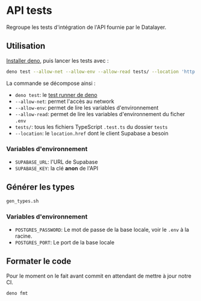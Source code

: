# API tests

Regroupe les tests d'intégration de l'API fournie par le Datalayer.

## Utilisation

[Installer deno](https://deno.land/manual/getting_started/installation), puis
lancer les tests avec :

```sh
deno test --allow-net --allow-env --allow-read tests/ --location 'http://localhost'
```

La commande se décompose ainsi :

- `deno test`: le [test runner de deno](https://deno.land/manual/testing)
- `--allow-net`: permet l'accès au network
- `--allow-env`: permet de lire les variables d'environnement
- `--allow-read`: permet de lire les variables d'environnement du ficher `.env`
- `tests/`: tous les fichiers TypeScript `.test.ts` du dossier `tests`
- `--location`: le `location.href` dont le client Supabase a besoin

### Variables d'environnement

- `SUPABASE_URL`: l'URL de Supabase
- `SUPABASE_KEY`: la clé **anon** de l'API

## Générer les types

```sh
gen_types.sh
```

### Variables d'environnement

- `POSTGRES_PASSWORD`: Le mot de passe de la base locale, voir le `.env` à la
  racine.
- `POSTGRES_PORT`: Le port de la base locale

## Formater le code

Pour le moment on le fait avant commit en attendant de mettre à jour notre CI.

```sh
deno fmt
```
